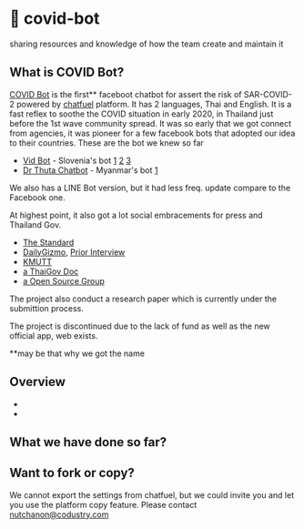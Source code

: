 # 🤖 covid-bot
sharing resources and knowledge of how the team create and maintain it

## What is COVID Bot?

[COVID Bot](https://www.facebook.com/covid19bot/) is the first** faceboot chatbot for assert the risk of SAR-COVID-2 powered by [chatfuel](https://chatfuel.com/) platform. It has 2 languages, Thai and English. It is a fast reflex to soothe the COVID situation in early 2020, in Thailand just before the 1st wave community spread. It was so early that we got connect from agencies, it was pioneer for a few facebook bots that adopted our idea to their countries. These are the bot we knew so far

- [Vid Bot](https://www.vid-bot.si/) - Slovenia's bot [1](https://www.dostop.si/vid-corona-bot/) [2](https://www.racunalniske-novice.com/novice/dogodki-in-obvestila/vid-klepetalni-robot-ki-ima-vse-potrebne-informacije-o-novem-koronavirusu.html) [3](https://ljnovice.si/2020/03/27/ekipa-10-mladih-razvijalcev-in-zdravnikov-razvili-robotsko-klepetalnico-ki-oceni-tveganja-okuzbe-s-koronavirusom/)
- [Dr Thuta Chatbot](https://www.facebook.com/Dr.ThutaChatbot/) - Myanmar's bot [1](https://www.mmtimes.com/news/phandeeyars-chatbot-raises-awareness-covid-19-myanmar.html)

We also has a LINE Bot version, but it had less freq. update compare to the Facebook one.

At highest point, it also got a lot social embracements for press and Thailand Gov.
- [The Standard](https://thestandard.co/freak-lab-covid-bot/)
- [DailyGizmo](https://www.dailygizmo.tv/2020/04/18/talk-with-covid-bot/), [Prior Interview](https://www.dailygizmo.tv/2020/04/16/covid-bot-interview/?fbclid=IwAR0G3lWyKgUfSKVZtlqewF9GVYh7Fn4y2XkF4LKM5ELVjTaCB6IrvnwPYrI)
- [KMUTT](https://covid-19.kmutt.ac.th/2020/04/%E0%B8%99%E0%B8%B1%E0%B8%81%E0%B8%A7%E0%B8%B4%E0%B8%88%E0%B8%B1%E0%B8%A2-%E0%B8%A1%E0%B8%88%E0%B8%98-%E0%B8%A3%E0%B9%88%E0%B8%A7%E0%B8%A1%E0%B8%81%E0%B8%B1%E0%B8%9A%E0%B8%97%E0%B8%B5%E0%B8%A1/)
- [a ThaiGov Doc](https://drive.google.com/file/d/1FfaJACEDZXdO9yCSQa4qqKoE-I2Yuvbg/view?fbclid=IwAR09us3yzZM0og9_fWnsiTwFkHnqjIHgSZJO_LaJQ1VmKkxwqLlu8ky7cYI)
- [a Open Source Group](https://github.com/COVID19-TCDG/Awesome-Thai-CoVid) 

The project also conduct a research paper which is currently under the submittion process.

The project is discontinued due to the lack of fund as well as the new official app, web exists.


**may be that why we got the name

## Overview
- 
-

## What we have done so far?

## Want to fork or copy?
We cannot export the settings from chatfuel, but we could invite you and let you use the platform copy feature.
Please contact nutchanon@codustry.com
